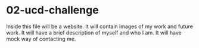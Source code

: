 # 02-ucd-challenge
Inside this file will be a website.
It will contain images of my work and future work.
It will have a brief description of myself and who I am.
It will have mock way of contacting me. 
